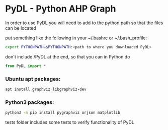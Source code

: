 # PyDL - Python AHP Graph
In order to use PyDL you will need to add to the python path so
that the files can be located

put something like the following in your ~/.bashrc or ~/.bash_profile:
```Bash
export PYTHONPATH=$PYTHONPATH:<path to where you downloaded PyDL>
```
don't include /PyDL at the end, so that you can in Python do
```Python
from PyDL import *
```
### Ubuntu apt packages:
```Bash
apt install graphviz libgraphviz-dev
```
### Python3 packages:
```Bash
python3 -m pip install pygraphviz orjson matplotlib
```

tests folder includes some tests to verify functionality of PyDL
